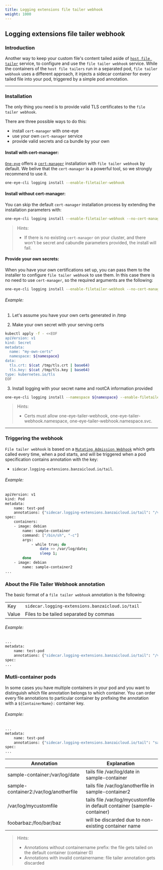 ```yaml
---
title: Logging extensions file tailer webhook
weight: 1000
---
```


## Logging extensions file tailer webhook

### Introduction

Another way to keep your custom file's content tailed aside of [`host file tailer`](../#host-file-tailer) service, to configure and use the `file tailer webhook` service.
While the containers of the `host file tailers` run in a separated pod, `file tailer webhook` uses a different approach, it injects a sidecar container for every tailed file into your pod, triggered by a simple pod annotation.

---
### Installation
The only thing you need is to provide valid TLS certificates to the `file tailer webhook`. 

There are three possible ways to do this:
* install `cert-manager` with one-eye
* use your own `cert-manager` service
* provide valid secrets and ca bundle by your own

#### Install with cert-manager:
[`One-eye`](https://banzaicloud.com/products/one-eye/) offers a [`cert-manager`](https://cert-manager.io/) installation with `file tailer webhook` by default. We belive that the `cert-manager` is a powerful tool, so we strongly recommend to use it.
```bash
one-eye-cli logging install --enable-filetailer-webhook
```

#### Install without cert-manager:
You can skip the default `cert-manager` installation process by extending the installation parameters with: 
```bash
one-eye-cli logging install --enable-filetailer-webhook --no-cert-manager
```
> Hints:
> * If there is no existing `cert-manager` on your cluster, and there won't be secret and cabundle parameters provided, the install will fail.

#### Provide your own secrets:
When you have your own certifications set up, you can pass them to the installer to configure `file tailer webhook` to use them. In this case there is no need to use `cert-manager`, so the required arguments are the following:
```bash
one-eye-cli logging install --enable-filetailer-webhook --no-cert-manager --webhook-secret <secret name> --webhook-cabundle <CA bundle>
```

###### Example:

1. Let's assume you have your own certs generated in /tmp

2. Make your own secret with your serving certs
```bash
kubectl apply -f - <<EOF
apiVersion: v1
kind: Secret
metadata:
  name: "my-own-certs"
  namespace: ${namespace}
data:
  tls.crt: $(cat /tmp/tls.crt | base64)
  tls.key: $(cat /tmp/tls.key | base64)
type: kubernetes.io/tls
EOF
```

3. Install logging with your secret name and rootCA information provided
```bash
one-eye-cli logging install --namespace ${namespace} --enable-filetailer-webhook --no-cert-manager --webhook-secret "my-own-certs" --webhook-cabundle "$(cat /tmp/rootCA.pem)"
```

> Hints:
> - Certs must allow one-eye-tailer-webhook, one-eye-tailer-webhook.namespace, one-eye-tailer-webhook.namespace.svc.

---
### Triggering the webhook
`File tailer webhook` is based on a [`Mutating Admission Webhook`](https://kubernetes.io/docs/reference/access-authn-authz/extensible-admission-controllers/) which gets called every time, when a pod starts, and will be triggered when a pod specification contains annotation with the key:
- `sidecar.logging-extensions.banzaicloud.io/tail`.

###### Example:
```bash
apiVersion: v1
kind: Pod
metadata:
    name: test-pod
    annotations: {"sidecar.logging-extensions.banzaicloud.io/tail": "/var/log/date"}
spec:
    containers:
    - image: debian
        name: sample-container
        command: ["/bin/sh", "-c"]
        args:
            - while true; do
                date >> /var/log/date;
                sleep 1;
        done
    - image: debian
        name: sample-container2
...
```

### About the File Tailer Webhook annotation
The basic format of a `file tailer webhook` annotation is the following:

|||
|---|---|
| Key | `sidecar.logging-extensions.banzaicloud.io/tail` |
| Value | Files to be tailed separated by commas |

###### Example:
```bash
...
metadata:
    name: test-pod
    annotations: {"sidecar.logging-extensions.banzaicloud.io/tail": "/var/log/date,/var/log/mycustomfile"}
spec:
...
```

### Mutli-container pods
In some cases you have multiple containers in your pod and you want to distinguish which file annotation belongs to which container. You can order every file annotations to particular container by prefixing the annotation with a `${ContainerName}:` container key.

###### Example:
```bash
...
metadata:
    name: test-pod
    annotations: {"sidecar.logging-extensions.banzaicloud.io/tail": "sample-container:/var/log/date,sample-container2:/var/log/anotherfile,/var/log/mycustomfile,foobarbaz:/foo/bar/baz"}
spec:
...
```

| Annotation | Explanation |
|---|---|
| sample-container:/var/log/date | tails file /var/log/date in sample-container |
| sample-container2:/var/log/anotherfile |  tails file /var/log/anotherfile in sample-container2 |
| /var/log/mycustomfile | tails file /var/log/mycustomfile in default container (sample-container) |
| foobarbaz:/foo/bar/baz | will be discarded due to non-existing container name |

> Hints:
> - Annotations without containername prefix: the file gets tailed on the default container (container 0)
> - Annotations with invalid containername: file tailer annotation gets discarded
